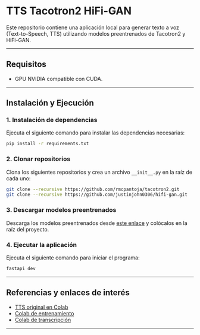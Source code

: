 # TTS Tacotron2 HiFi-GAN

Este repositorio contiene una aplicación local para generar texto a voz (Text-to-Speech, TTS) utilizando modelos preentrenados de Tacotron2 y HiFi-GAN.

---

## Requisitos

- GPU NVIDIA compatible con CUDA.

---

## Instalación y Ejecución

### 1. Instalación de dependencias

Ejecuta el siguiente comando para instalar las dependencias necesarias:

```bash
pip install -r requirements.txt
```

### 2. Clonar repositorios

Clona los siguientes repositorios y crea un archivo `__init__.py` en la raíz de cada uno:

```bash
git clone --recursive https://github.com/rmcpantoja/tacotron2.git
git clone --recursive https://github.com/justinjohn0306/hifi-gan.git
```

### 3. Descargar modelos preentrenados

Descarga los modelos preentrenados desde [este enlace](https://drive.google.com/drive/folders/1ZlLYwqYV9Cd_JBrOhMRvXnbq6Zy3oKdl?usp=sharing) y colócalos en la raíz del proyecto.

### 4. Ejecutar la aplicación

Ejecuta el siguiente comando para iniciar el programa:

```bash
fastapi dev
```

---

## Referencias y enlaces de interés

- [TTS original en Colab](https://colab.research.google.com/drive/1lRGlbiK2wUCm07BKIhjV3dKej7jV0s1y?usp=sharing#scrollTo=dLqNA_gpvVEu)
- [Colab de entrenamiento](https://colab.research.google.com/drive/1y1f4UOAkdYzDttUWEG0ri0E-3hE4wq4Q?usp=sharing)
- [Colab de transcripción](https://colab.research.google.com/drive/179oopKDixj00hjkJmtQ-UWTYZ4xT9cZj?usp=sharing)

---
